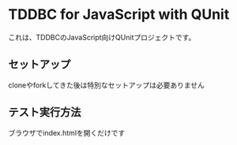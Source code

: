 TDDBC for JavaScript with QUnit
====================================

これは、TDDBCのJavaScript向けQUnitプロジェクトです。

## セットアップ
cloneやforkしてきた後は特別なセットアップは必要ありません

## テスト実行方法
ブラウザでindex.htmlを開くだけです

